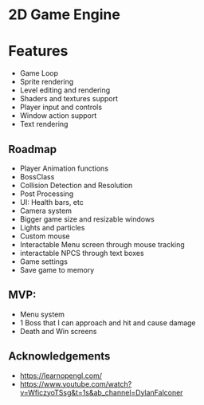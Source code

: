 # 2D Game Engine

# Features

- Game Loop
- Sprite rendering
- Level editing and rendering
- Shaders and textures support
- Player input and controls
- Window action support
- Text rendering

## Roadmap

- Player Animation functions
- BossClass
- Collision Detection and Resolution
- Post Processing
- UI: Health bars, etc
- Camera system
- Bigger game size and resizable windows
- Lights and particles
- Custom mouse
- Interactable Menu screen through mouse tracking
- interactable NPCS through text boxes
- Game settings
- Save game to memory

## MVP:

- Menu system
- 1 Boss that I can approach and hit and cause damage
- Death and Win screens

## Acknowledgements

- https://learnopengl.com/
- https://www.youtube.com/watch?v=WficzyoTSsg&t=1s&ab_channel=DylanFalconer